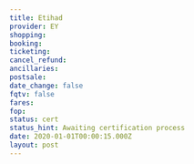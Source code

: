 ```yaml
---
title: Etihad
provider: EY
shopping:
booking:
ticketing:
cancel_refund:
ancillaries:
postsale:
date_change: false
fqtv: false
fares:
fop:
status: cert
status_hint: Awaiting certification process
date: 2020-01-01T00:00:15.000Z
layout: post
---
```

